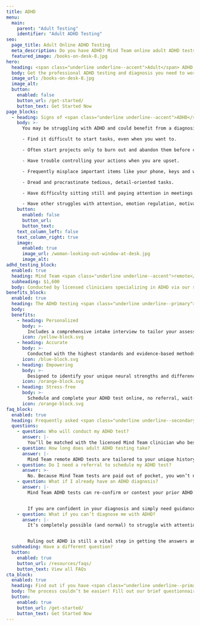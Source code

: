 ```yaml
---
title: ADHD
menu:
  main:
    parent: "Adult Testing"
    identifier: "Adult ADHD Testing"
seo:
  page_title: Adult Online ADHD Testing
  meta_description: Do you have ADHD? Mind Team online adult ADHD tests are the professional, stress-free way to diagnose (or rule out) ADHD and get the answers you need.
  featured_image: /books-on-desk-8.jpg
hero:
  heading: <span class="underline underline--accent">Adult</span> ADHD Tests
  body: Get the professional ADHD testing and diagnosis you need to work <em>with</em> your mind, all from the comfort of home.
  image_url: /books-on-desk-8.jpg
  image_alt:
  button:
    enabled: false
    button_url: /get-started/
    button_text: Get Started Now
page_blocks:
  - heading: Signs of <span class="underline underline--accent">ADHD</span> in adults
    body: >-
      You may be struggling with ADHD and could benefit from a diagnosis if you:

      - Find it difficult to start tasks, even when you want to. 

      - Often start projects only to burn out and abandon them before completion.

      - Have trouble controlling your actions when you are upset.  

      - Frequently misplace important items like your phone, keys and wallet. 

      - Dread and procrastinate tedious, detail-oriented tasks.

      - Have difficulty sitting still and paying attention in meetings.

      - Have other struggles with attention, emotion regulation, motivation and more.
    button:
      enabled: false
      button_url:
      button_text:
    text_column_left: false
    text_column_right: true
    image:
      enabled: true
      image_url: /woman-looking-out-window-at-desk.jpg
      image_alt:
adhd_testing_block:
  enabled: true
  heading: Mind Team <span class="underline underline--accent">remote</span> adult ADHD testing.
  subheading: $1,600
  body: Conducted by licensed clinicians specializing in ADHD via our secure, remote platform.
benefits_block:
  enabled: true
  heading: The ADHD testing <span class="underline underline--primary">you deserve</span>.
  body:
  benefits:
    - heading: Personalized
      body: >-
        Includes a comprehensive intake interview to tailor your assessment and results to your background and concerns.
      icon: /yellow-block.svg
    - heading: Accurate
      body: >-
        Conducted with the highest standards and evidence-based methods.
      icon: /blue-block.svg
    - heading: Empowering
      body: >-
        Designed to identify your unique neural strengths and differences and guide you on the best path to work <em>with</em> your mind.
      icon: /orange-block.svg
    - heading: Stress-free
      body: >-
        Schedule and complete your ADHD test online, no referral, wait-time or commute necessary.
      icon: /orange-block.svg
faq_block:
  enabled: true
  heading: Frequently asked <span class="underline underline--secondary">adult ADHD</span> testing questions
  questions:
    - question: Who will conduct my ADHD test?
      answer: |-
        You’ll be matched with the licensed Mind Team clinician who best fits your needs, like those on our team specializing in ADHD.
    - question: How long does adult ADHD testing take?
      answer: |-
        Mind Team remote ADHD tests are tailored to your unique history, background and concerns, and vary in length. We’ll prepare you with what to expect before your test.
    - question: Do I need a referral to schedule my ADHD test?
      answer: >-
        No. Because Mind Team tests are paid out of pocket, you won’t need to obtain or wait for a referral to schedule your ADHD test.
    - question: What if I already have an ADHD diagnosis?
      answer: |-
        Mind Team ADHD tests can re-confirm or contest your prior ADHD diagnosis. 


        If you are confident in your diagnosis and simply need guidance and support, Mind Team treatment services are here to help.
    - question: What if you can’t diagnose me with ADHD?
      answer: |-
        It’s completely possible (and normal) to struggle with attention, executive functioning and other neural aspects related to ADHD without meeting the full symptomatic requirements for an official diagnosis. 


        Ruling out ADHD is still a vital step in getting the answers and support you need to work <em>with</em> your unique mind, and Mind Team treatment services are here to help whether you have an official ADHD diagnosis or not.
  subheading: Have a different question?
  button:
    enabled: true
    button_url: /resources/faqs/
    button_text: View all FAQs
cta_block:
  enabled: true
  heading: Find out if you have <span class="underline underline--primary">ADHD</span>.
  body: The process couldn’t be easier! Fill out our brief questionnaire to get started.
  button:
    enabled: true
    button_url: /get-started/
    button_text: Get Started Now
---
```


